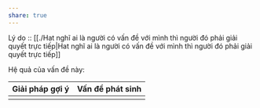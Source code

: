 ```yaml
---
share: true
---
```

Lý do :: [[./Hat nghĩ ai là người có vấn đề với mình thì người đó phải giải quyết trực tiếp|Hat nghĩ ai là người có vấn đề với mình thì người đó phải giải quyết trực tiếp]]

Hệ quả của vấn đề này:


| Giải pháp gợi ý | Vấn đề phát sinh |
| --------------- | ---------------- |
|                 |                  |